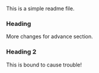 This is a simple readme file.

### Heading

More changes for advance section. 

### Heading 2

This is bound to cause trouble!